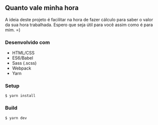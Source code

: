 ## Quanto vale minha hora

A ideia deste projeto é facilitar na hora de fazer cálculo para saber o valor da sua hora trabalhada.
Espero que seja útil para você assim como é para mim. =)

### Desenvolvido com
  - HTML/CSS
  - ES6/Babel
  - Sass (.scss)
  - Webpack
  - Yarn

### Setup
```
$ yarn install
```

### Build
```
$ yarn dev
```